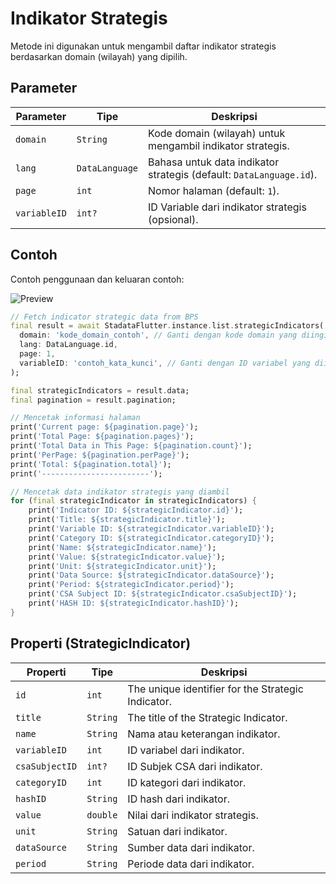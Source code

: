 # Indikator Strategis

Metode ini digunakan untuk mengambil daftar indikator strategis berdasarkan domain (wilayah) yang dipilih.

## Parameter

| Parameter    | Tipe           | Deskripsi                                                           |
| ------------ | -------------- | ------------------------------------------------------------------- |
| `domain`     | `String`       | Kode domain (wilayah) untuk mengambil indikator strategis.          |
| `lang`       | `DataLanguage` | Bahasa untuk data indikator strategis (default: `DataLanguage.id`). |
| `page`       | `int`          | Nomor halaman (default: `1`).                                       |
| `variableID` | `int?`         | ID Variable dari indikator strategis (opsional).                    |

## Contoh

Contoh penggunaan dan keluaran contoh:

![Preview](/gif/strategic_indicators.gif)

```dart
// Fetch indicator strategic data from BPS
final result = await StadataFlutter.instance.list.strategicIndicators(
  domain: 'kode_domain_contoh', // Ganti dengan kode domain yang diinginkan
  lang: DataLanguage.id,
  page: 1,
  variableID: 'contoh_kata_kunci', // Ganti dengan ID variabel yang diinginkan atau null
);

final strategicIndicators = result.data;
final pagination = result.pagination;

// Mencetak informasi halaman
print('Current page: ${pagination.page}');
print('Total Page: ${pagination.pages}');
print('Total Data in This Page: ${pagination.count}');
print('PerPage: ${pagination.perPage}');
print('Total: ${pagination.total}');
print('------------------------');

// Mencetak data indikator strategis yang diambil
for (final strategicIndicator in strategicIndicators) {
    print('Indicator ID: ${strategicIndicator.id}');
    print('Title: ${strategicIndicator.title}');
    print('Variable ID: ${strategicIndicator.variableID}');
    print('Category ID: ${strategicIndicator.categoryID}');
    print('Name: ${strategicIndicator.name}');
    print('Value: ${strategicIndicator.value}');
    print('Unit: ${strategicIndicator.unit}');
    print('Data Source: ${strategicIndicator.dataSource}');
    print('Period: ${strategicIndicator.period}');
    print('CSA Subject ID: ${strategicIndicator.csaSubjectID}');
    print('HASH ID: ${strategicIndicator.hashID}');
}

```

## Properti (StrategicIndicator)

| Properti       | Tipe     | Deskripsi                                          |
| -------------- | -------- | -------------------------------------------------- |
| `id`           | `int`    | The unique identifier for the Strategic Indicator. |
| `title`        | `String` | The title of the Strategic Indicator.              |
| `name`         | `String` | Nama atau keterangan indikator.                    |
| `variableID`   | `int`    | ID variabel dari indikator.                        |
| `csaSubjectID` | `int?`   | ID Subjek CSA dari indikator.                      |
| `categoryID`   | `int`    | ID kategori dari indikator.                        |
| `hashID`       | `String` | ID hash dari indikator.                            |
| `value`        | `double` | Nilai dari indikator strategis.                    |
| `unit`         | `String` | Satuan dari indikator.                             |
| `dataSource`   | `String` | Sumber data dari indikator.                        |
| `period`       | `String` | Periode data dari indikator.                       |
